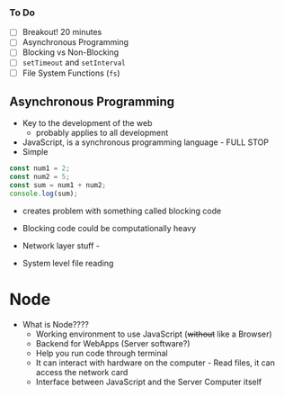 ### To Do

- [ ] Breakout! 20 minutes
- [ ] Asynchronous Programming
- [ ] Blocking vs Non-Blocking
- [ ] `setTimeout` and `setInterval`
- [ ] File System Functions (`fs`)

## Asynchronous Programming

- Key to the development of the web
  - probably applies to all development
- JavaScript, is a synchronous programming language - FULL STOP
- Simple

```js
const num1 = 2;
const num2 = 5;
const sum = num1 + num2;
console.log(sum);
```

- creates problem with something called blocking code

- Blocking code could be computationally heavy
- Network layer stuff -
- System level file reading

# Node

- What is Node????
  - Working environment to use JavaScript (~~without~~ like a Browser)
  - Backend for WebApps (Server software?)
  - Help you run code through terminal
  - It can interact with hardware on the computer - Read files, it can access the network card
  - Interface between JavaScript and the Server Computer itself
